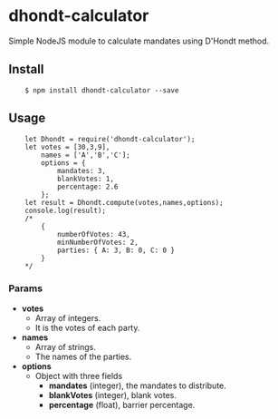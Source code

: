 # dhondt-calculator
Simple NodeJS module to calculate mandates using D'Hondt method.

## Install

```
	$ npm install dhondt-calculator --save
```

## Usage

```
	let Dhondt = require('dhondt-calculator');
	let votes = [30,3,9],
		names = ['A','B','C'];
		options = {
			mandates: 3,
			blankVotes: 1,
			percentage: 2.6
		};
	let result = Dhondt.compute(votes,names,options);
	console.log(result);
	/* 
		{ 
			numberOfVotes: 43,
     		minNumberOfVotes: 2,
 	 		parties: { A: 3, B: 0, C: 0 } 
 	 	}
 	*/ 	 

```

### Params

* __votes__
	+ Array of integers.
	+ It is the votes of each party.
* __names__
	+ Array of strings.
	+ The names of the parties.
* __options__
	+ Object with three fields
		+ __mandates__ (integer), the mandates to distribute.
		+ __blankVotes__ (integer), blank votes.
		+ __percentage__ (float), barrier percentage.